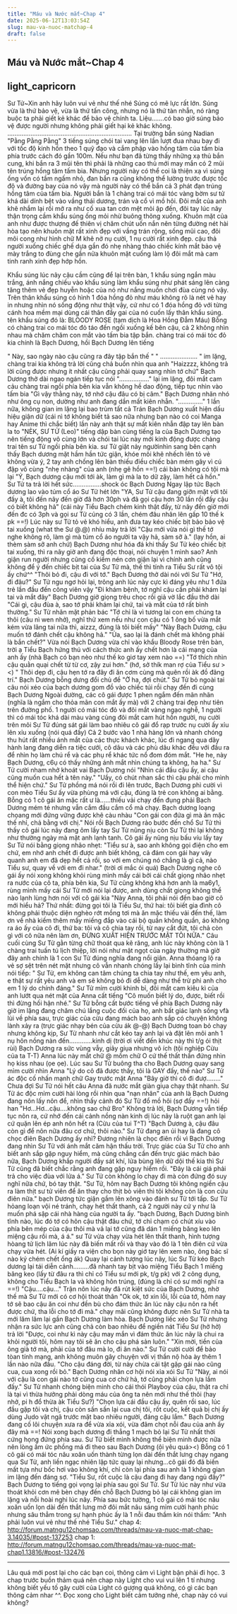 ```yaml
---
title: "Máu và Nước mắt~Chap 4"
date: 2025-06-12T13:03:54Z
slug: mau-va-nuoc-matchap-4
draft: false
---
```


## Máu và Nước mắt~Chap 4

## light_capricorn

Sư Tử~Xin anh hãy luôn vui vẻ như thế nhé
Súng có mê lực rất lớn. Súng vừa là thứ bảo vệ, vừa là thứ tấn công, nhưng nó là thứ tàn nhẫn, nó ràng buộc ta phải giết kẻ khác để bảo vệ chính ta. Liệu.......có bao giờ súng bảo vệ được người nhưng không phải giết hại kẻ khác không. 
......................................................................
Tại trường bắn súng Nadian
"Pằng Pằng Pằng" 3 tiếng súng chói tai vang lên lần lượt đua nhau bay đi với tốc độ kinh hồn theo 1 quỹ đạo và cắm phập vào hồng tâm của tấm bia phía trước cách đó gần 100m. Nếu như bạn đã từng thấy những xạ thủ bắn cung, khi bắn ra 3 mũi tên thì phải là những cao thủ mới may mắn có 2 mũi tên trúng hồng tâm tấm bia. Nhưng người này có thể coi là thiện xạ vì súng ống vốn có tầm ngấm nhỏ, đan bắn ra cũng không thể lường trước được tốc độ và đường bay của nó vậy mà người này có thể bắn cả 3 phát đạn trúng hồng tâm của tấm bia.
Người bắn là 1 chàng trai có mái tóc vàng bờm sư tử khá dài dính bệt vào vầng thái dương, trán và cổ vì mồ hôi. Đôi mắt của anh khẽ nhắm lại rồi mở ra như cố xua tan cơn mệt mỏi ập đến, đôi tay lúc nãy thận trọng cầm khẩu súng ống mỏi nhừ buông thõng xuống. Khuôn mặt của anh như được thượng đế thiên vị chăm chút uốn nắn nên từng đường nét hài hòa tạo nên khuôn mặt rất xinh đẹp với vầng trán rộng, sống mũi cao, đôi môi cong như hình chữ M khẽ nở nụ cười, 1 nụ cười rất xinh đẹp. cậu thả người xuống chiếc ghế dựa gần đó nhẹ nhàng tháo chiếc kính mắt bảo vệ mày trắng to đùng che gần nửa khuôn mặt cuống làm lộ đôi mắt  mà cam tinh ranh xinh đẹp hớp hồn.
 
Khẩu súng lúc nãy cậu cầm cũng để lại trên bàn, 1 khẩu súng ngắn màu trắng, ánh nắng chiếu vào khẩu súng làm khẩu súng như phát sáng lên càng tăng thêm vẻ đẹp huyễn hoặc của nó như nắng muốn chơi đùa cùng nó vậy. Trên thân khẩu súng có hình 1 đóa hồng đỏ như máu không rõ là nét vẽ hay in nhưng nhìn nó sống động như thật vậy, cứ như có 1 đóa hồng đỏ với từng cánh hoa mềm mại dùng cái thân đầy gai của nó cuốn lấy thân khẩu súng. tên khẩu súng đó là: BLOODY ROSE (tạm dịch là Hoa Hồng Đẫm Máu)
Bỗng có chàng trai co mái tóc đỏ táo đến ngồi xuống kế bên cậu, cả 2 không nhìn nhau mà chăm chăm con mắt vào tấm bia tập bắn. chàng trai có mái tóc đỏ kia chính là Bạch Dương, hồi Bạch Dương lên tiếng
 
" Này, sao ngày nào cậu cũng ra đây tập bắn thế "
" ..................... " im lặng, chàng trai kia không trả lời cũng chả buồn nhìn qua anh
"Haizzzz, không trả lời cũng được nhưng ít nhất cậu cũng phải quay sang nhìn tớ chứ" Bạch Dương thở dài ngao ngán tiếp tục nói
"................." lại im lặng, đôi mắt cam cảu chàng trai ngồi phía bên kia vẫn không hề dao động, tiếp tục nhìn vào tấm bia
"Gì vậy thằng này, tớ nhớ cậu đâu có bị câm." Bạch Dương nhăn nhó như ông cụ non, dường như anh đang dần mất kiên nhẫn.
".............." 1 lần nữa, không gian im lặng lại bao trùm tất cả Trán Bạch Dương xuất hiện dấu hiệu giận dữ (cái nì tớ không biết tả sao nữa nhưng bạn nào có coi Manga hay Anime thì chắc biết) lần này anh thật sự mất kiên nhẫn đập tay lên bàn la to
"NÈK, SƯ TỬ (Leo)" tiếng dập bàn cùng tiếng la của Bạch Dương tạo nên tiếng động vô cùng lớn và chói tai lúc này mới kinh động được chàng trai tên sư Tử ngồi phía bên kia. sư Tử giật nảy ngườinhìn sang bên cạnh thấy Bạch dương mặt hầm hần tức giận, khóe môi khẽ nhếch lên tỏ vẻ không vừa ý, 2 tay anh chống lên bàn thiếu điều chiếc bàn mém gãy vì cú đập vô cùng "nhẹ nhàng" của anh (nhẹ gê hồn ==!) cái bàn không có tội mà lại
"Ý, Bạch dương cậu mới tới àk, làm gì mà la to dữ zậy, làm hết cả hồn." Sư Tử ta trả lời hết sức................shock óc Bạch Dương
Ngay lập tức Bạch dương lao vào túm cổ áo Sư Tử hét lớn
"YA, Sư Tử cậu đang giỡn mặt với tôi đấy à, tôi đến nãy đến giờ đã hơn 30ph và đã gọi cậu hơn 30 lần rồi đấy cậu có biết không hả" (cái này Tiểu Bạch chém kinh thật đấy, từ nãy đến giờ mới đến đc có 3ph và gọi sư Tử củng có 3 lần, chém đâu nhân lên gấp 10 thế k pk ==!)
Lúc này sư Tử tỏ vẻ khó hiểu, anh đưa tay kéo chiếc bịt bảo bảo vệ tai xuống (what the Sư @.@) nhíu mày trả lời "Cậu mới vừa nói gì thế tớ nghe không rõ, làm gì mà túm cổ áo người ta vậy hả, sàm sỡ à." (lạy hồn, ai thèm sàm sỡ anh chứ)
Bạch Dương như hóa đá khi thấy Sư Tử kéo chiếc bịt tai xuống, thì ra nãy giờ anh đang độc thoại, nói chuyện 1 mình sao? Anh giận run người nhưng cũng cố kiềm nén cơn giận lại vì chính anh cũng không để ý đến chiếc bịt tai của Sư Tử mà, thế thì tính ra Tiểu Sư rất vô tội ấy chứ^^
"Thôi bỏ đi, cậu đi với tớ."
Bạch Dương thở dài nói với Sư Tử
"Hớ, đi đâu?" Sư Tử ngu ngơ hỏi lại, trông anh lúc này cực kì đáng yêu như 1 đứa trẻ lần đầu đến công viên vậy
"Đi khám bệnh, tớ nghĩ cậu cần phải khám lại tai và mắt đây" Bạch Dương giở giọng trêu chọc rồi giả vờ lắc đầu thở dài "Cái gì, cậu đùa à, sao tớ phải khám lại chứ, tai và mắt của tớ rất bình thường." Sư Tử nhăn mặt phản bác
"Tớ chỉ là vì tương lai con em chúng ta thôi (câu nì wen nhở), nghĩ thử xem nếu như con cậu có 1 ông bố vừa mắt kém vừa lãng tai nữa thì, aizzz, đúng là tôi biết mấy"
"Này Bạch Dương, cậu muốn tớ đánh chết cậu không hả."
"Ủa, sao lại là đánh chết mà không phải là bắn chết?" Vừa nói Bạch Dương vừa chỉ vào khẩu Bloody Rose trên bàn, trời ạ Tiểu Bạch hứng thú với cách thức anh ấy chết hơn là cái mạng của anh ấy (nhà Bạch có bạn nèo như thế ko giơ tay xem nào ==)
"Tớ thích nhìn cậu quằn quại chết từ từ cơ, zậy zui hơn." (hớ, sở thík man rợ của Tiểu sư ><)
" Thôi dẹp đi, cậu hẹn tớ ra đây đi ăn cơm cùng mà quên rồi àk đồ đãng trí." Bạch Dương bỗng dưng đổi chủ đề
"Ờ ha, đợi chút." Sư Tử bỏ ngoài tai câu nói xéo của bạch dương gom đồ vào chiếc túi rồi chạy đến đi cùng Bạch Dương
Ngoài đường, các cô gái được 1 phen ngắm đến mãn nhãn (nghĩa là ngắm cho thỏa mãn con mắt ấy mà) với 2 chàng trai đẹp như tiên trên đường phố. 1 người có mái tóc đỏ và đôi mắt vàng ngạo nghễ, 1 người thì có mái tóc khá dài màu vàng cùng đôi mắt cam hút hồn người, nụ cười trên môi Sư Tử đúng sát gái làm bao nhiêu cô gái đổ rạp trước nụ cười ấy xỉu lên xỉu xuống (nói quá đấy)
Cả 2 bước vào 1 nhà hàng lớn và nhanh chóng thu hút rất nhiều ánh mắt của các thực khách khác, lúc đi ngang qua dãy hành lang đang diễn ra tiệc cưới, cô dâu và các phù dâu khác đều với đầu ra để nhìn họ làm chú rể và các phụ rể khác tức nổ đom đóm mắt.
"He he, này Bạch Dương, c6ụ có thấy những ánh mắt nhìn chúng ta không, ha ha." Sư Tử cười nham nhở khoát vai Bạch Dương nói
"Nhìn cái đầu cậu ấy, ai cậu cũng muốn cua hết à tên này."
"Uầy, có chút nhan sắc thì cậu phải cho mình thể hiện chứ." Sư Tử phồng má nói rồi đi lên trước, Bạch Dương phì cười vì con mèo Tiểu Sư ấy vừa phùng má với cậu, đúng là trẻ con không ai bằng.
Bỗng có 1 cô gái ăn mặc rất ư là......thiếu vải chạy đến đụng phải Bạch Dương mém té nhưng vẫn cắm đầu cắm cổ mà chạy. Bạch dương loạng chọang mới đứng vững được khẽ càu nhàu
"Con gái con đứa gì mà ăn mặc thế nhỉ, chả bằng với chị." Nói rồi Bạch Dương rảo bước đến chổ Sư Tử thì thấy cô gái lúc nãy đang ôm lấy tay Sư Tử nũng nịu còn Sư Tử thì lại không như thường ngày mà mặt anh lạnh tanh. Cô gái ấy nũng nịu bấu víu lấy tay Sư Tử nói bằng giọng nhão nhẹt:
"Tiểu sư à, sao anh không gọi điện cho em chứ, em nhớ anh chết đi được anh biết không, cả đám con gái hay vây quanh anh em đã dẹp hết cả rồi, so với em chúng nó chẳng là gì cả, nào Tiểu sư, quay về với em đi nhar." (trời ơi mắc ói quá)
Bạch Dương nghe cô gái ấy nói xong không khỏi rùng mình mấy cái bởi cái chất giọng nhão nhẹt ra nước của cô ta, phía bên kia, Sư Tử cũng không khá hơn anh là ma6y1, rùng mình mấy cái Sư Tử mới nói lại được, anh dùng chất giọng không thể nào lạnh lùng hơn nói với cô gái kia
"Này Anna, tôi phải nói đến bao giờ cô mới hiểu hả? Thứ nhất: đừng gọi tôi là Tiểu Sư, thứ hai: tôi biết gia đình cô không phải thuộc diện nghèo rớt mồng tơi mà ăn mặc thiếu vải đến thế, làm ơn về nhà kiếm thêm mấy miếng đắp vào cái bộ quần không quần, áo không ra áo ấy của cô đi, thứ ba: tôi và cô chia tay rồi, từ nay cắt đứt, tôi chả còn gì với cô nữa nên làm ơn, ĐỪNG XUẤT HIỆN TRƯỚC MẶT TÔI NỮA." Câu cuối cùng Sư Tử gằn từng chữ thoát qua kẽ răng, anh lúc này không còn là 1 chàng trai tuấn tú lịch thiệp, lời nói như mật ngọt của ngày thường mà giờ đây anh chính là 1 con Sư Tử đúng nghĩa đang nổi giận. 
Anna thóang lộ ra vẻ sợ sệt trên nét mặt nhưng cô vẫn nhanh chóng lấy lại bình tĩnh của mình nói tiếp:
" Sư Tử, em không can tâm chúng ta chia tay như thế, em yêu anh, e thật sự rất yêu anh và em sẽ không bỏ đi dễ dàng như thế trừ phi anh cho em 1 lý do chính đáng."
Sư Tử mỉm cười khinh bỉ, đôi mắt cam kiêu kì của anh lướt qua nét mặt của Anna cất tiếng
"Cô muốn biết lý do, được, biết rồi thì đừng hối hận nhé." 
Sư Tử bỗng cất bước tiếng về phía Bạch Dương nãy giờ im lặng đang chăm chú lắng cuộc đối của họ, anh bất giác lạnh sống vfà lùi về phía sau, trực giác của cừu đang mách bao anh sắp có chuyện không lành xảy ra (trực giác nhạy bén của cừu ák @-@) Bạch Dương toan bỏ chạy nhưng không kịp, Sư Tử nhanh như cắt kéo tay anh lại và đặt lên môi anh 1 nụ hôn nồng nàn đến.............kinh dị (trời ơi viết đến khúc này thì t/g ói thịt rùi) Bạch Dương ra sức vùng vẫy, giãy giụa nhưng vô ích (tội nghiệp Cừu của ta T-T) 
Anna lúc này mắt chữ @ mồm chữ O cứ thế thất thần đứng nhìn họ kiss nhau (ọe ọe). Lúc sau Sư Tử buông tha cho Bạch Dương quay sang mỉm cười nhìn Anna
"Lý do cô đã được thấy, tôi là GAY đấy, thế nào" Sư Tử ác độc cố nhấn mạnh chữ Gay trước mặt Anna
"Bây giờ thì cô đi đượ........" Chưa đợi Sư Tử nói hết câu Anna đã nước mắt giàn giụa chạy thật nhanh. Sư Tử ác độc mỉm cười hài lòng rồi nhìn qua "nạn nhân" của anh là Bạch Dương đang nôn lấy nôn để, nhìn thấy cảnh đó Sư Tử đổ mồ hôi (sợ đấy ==!) hỏi han
"Hơ...Hơ...cậu....không sao chứ Bro" 
Không trả lời, Bạch Dương vẫn tiếp tục nôn ra, cứ nhớ đến cái cảnh nồng nàn kinh dị lúc nãy là ruột gan anh lại cứ quặn lên ép anh nôn hết ra (Cừu của tui T^T)
"Bạch Dương à, cậu đâu còn gì để nôn nữa đâu cơ chứ, thôi nào." Sư Tử đang an ủi hay là đang cô chọc điên Bạch Dương ấy nhỉ? Đương nhiên là chọc điên rồi vì Bạch Dương đang nhìn Sư Tử với ánh mắt căm hận thấu trời. Trực giác của Sư Tử cho anh biết anh sắp gặp nguy hiểm, mà cũng chẳng cần đến trực giác mách bảo nữa, Bạch Dương khắp người đầy sát khí, lửa bùng lên dữ dội thế kia thì Sư Tử cũng đã biết chắc rằng anh đang gặp nguy hiểm rồi.
"Đây là cái giá phải trả cho việc đùa với lửa á." Sư Tử còn không lo chạy đi mà còn đứng đó suy nghĩ nữa chứ, bó tay thật.
"Sư Tử, hôm nay Bạch Dương tôi không ngiền cậu ra làm thịt sư tử viên để ăn thay cho thịt bò viên thì tôi không còn là con cừu điên nữa." bạch Dương tức giận gầm lên xông vào đánh sư Tử tới tấp. Sư Tử hỏang loạn vội né tránh, chạy hét thất thanh, cả 2 người này cứ y như là muốn phá sập cái nhà hàng của người ta ấy.
"bạch Dương, Bạch Dương bình tĩnh nào, lúc đó tớ có hôn cậu thật đâu chứ, tớ chỉ chạm có chút xíu vào phía bên mép của cậu thôi mà vả lại tớ cũng đã dán 1 miếng băng keo lên miệng cậu rồi mà, á á." sư Tử vừa chạy vừa hét lên thất thanh, hình tượng hòang tử lịch lãm lúc này đã biến mất rồi và thay vào đó là 1 tên điên cứ vừa chạy vừa hét. (Ai kí giấy ra viện cho bọn này giớ tay lên xem nào, ông bác sĩ nào ký chém chết ổng ák)
Quay lại cảnh tượng lúc nãy, lúc Sư Tử kéo Bạch dương lại tái diễn cảnh.........đã nhanh tay bịt vào miệng Tiểu Bạch 1 miếng băng keo (lấy từ đâu ra thì chỉ có Tiểu sư mới pk, t/g pk) với 2 công dụng, không cho Tiểu Bạch la và không hôn trúng, (đúng là chỉ có sư mới nghĩ ra ==!)
"Cậu....cậu..." Trận nôn lúc nãy đã rút kiệt sức của Bạch Dương, nhờ thế mà Sư Tử mới có cơ hội thoát thân 
"Ok ok, tớ xin lỗi, lỗi của tớ, hôm nay tớ sẽ bao cậu ăn coi như đền bù cho đám thức ăn lúc nãy cậu nôn ra hết được chứ, tha lỗi cho tớ đi mà." chạy mãi cũng không được nên Sư Tử nhà ta mới lăm lăm lại gần Bạch Dương làm hòa. Bạch Dương liếc xéo Sư Tử nhưng nhận ra sức lực anh cũng chả còn bao nhiêu để ngiền nát Tiểu Sư (hở hở) trả lời
"Được, coi như kì này cậu may mắn vì đám thức ăn lúc nãy là chui ra khỏi người tôi, hôm nay tôi sẽ ăn cho cậu phá sản luôn."
"Xin mời, tiền của ông già tớ mà, phải của tớ đâu mà lo, đi ăn nào." Sư Tử cười cười để bảo tòan tính mạng, anh không muôn gây chuyện với vị thần nộ hỏa ày thêm 1 lần nào nữa đấu.
"Cho cậu đáng đời, từ này chừa cái tật gặp gái nào cũng cua, cua xong rồi bỏ." Bạch Dương nhân cơ hội nói xỉa xói Sư Tử
"Này, ai nói với cậu là con gái nào tớ cũng cua cơ chứ hả, tớ cũng phải chọn lựa lắm đấy." Sư Tử nhanh chóng biện minh cho cái thói Playboy của cậu, thật ra chỉ là tại vì thừa hưởng phải dòng máu của ông ta nên mới như thế thôi (hay nhở, pi h đổ thừa àk Tiểu Sư?)
"Chọn lựa cái đầu cậu ấy, quên rồi sao, lúc đầu gặp tôi và chị, cậu còn sấn sấn lại cua chị tôi, rốt cuộc, kết quả bị chị ấy dùng Judo vật ngã trước mặt bao nhiêu người, đáng cậu lắm." Bạch Dương đang cố lôi chuyện xưa ra để vừa xỉa xói, vừa đâm chọt nỗi đau của anh ấy đây mà ==! Nói xong bạch dương đi thẳng 1 mạch bỏ lại Sư Tử nhất thời cứng họng đứng phía sau.
Sư Tử biết mình không thể biện minh được nữa nên lòng ấm ức phồng má đi theo sau Bạch Dương (ôi yêu quá><)
Bỗng có 1 cô gái có mái tóc nâu xoăn uốn thành từng lọn dài đến thắt lưng chạy ngang qua Sư Tử, anh liền ngạc nhiên lập tức quay lại nhưng...cô gái đó đã biến mất tựa như bốc hơi vào không khí, chỉ còn lại phía sau anh là 1 không gian im lặng đến đáng sợ.
"Tiểu Sư, rốt cuộc là cậu đang đi hay đang ngủ đấy?" Bạch Dương to tiếng gọi vọng lại phía sau gọi Sư Tử. Sư Tử lúc này như vừa thoát khỏi cơn mê bèn chạy đến chỗ Bạch Dương bỏ lại cái không gian im lặng và nỗi hoài nghi lúc nãy. 
Phía sau bức tường, 1 cô gái có mái tóc nâu xoăn uốn lọn dài đến thắt lưng mở đôi mắt nâu sáng mỉm cười hạnh phúc nhưng sâu thẳm trong sự hạnh phúc ấy là 1 nỗi đau thầm kín nói thầm:
"Anh phải luôn vui vẻ như thế nhé Tiểu Sư."
chap 4: http://forum.matngu12chomsao.com/threads/mau-va-nuoc-mat-chap-3.14035/#post-137253
chap 1: http://forum.matngu12chomsao.com/threads/mau-va-nuoc-mat-chap1.13816/#post-132476
 
-----------------------------------------------------------------------------------------------
Lâu quá mới post lại cho các bạn coi, thông cảm vì Light bận phải đi học. 3 chap trước buồn thảm quá nên chap này Light cho vui vui lên 1 tí nhưng không biết yếu tố gây cười của Light có gượng quá không, có gì các bạn thông cảm nhar ^^. Đọc xong cho Light biết cảm tưởng nhé, chap này có vui không?